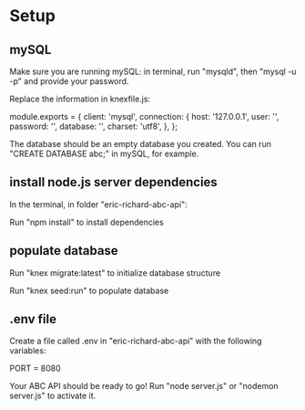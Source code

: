 # Setup


## mySQL
Make sure you are running mySQL: in terminal, run "mysqld", then "mysql -u <yourusername> -p" and provide your password.

Replace the information in knexfile.js:

 module.exports = {
  client: 'mysql',
  connection: {
    host: '127.0.0.1',
    user: '<yourusername>',
    password: '<yourpassword>',
    database: '<emptydatabasename>',
    charset: 'utf8',
  },
};

The database should be an empty database you created. You can run "CREATE DATABASE abc;" in mySQL, for example.

## install node.js server dependencies

In the terminal, in folder "eric-richard-abc-api":

Run "npm install" to install dependencies

## populate database

Run "knex migrate:latest" to initialize database structure

Run "knex seed:run" to populate database

## .env file

Create a file called .env in "eric-richard-abc-api" with the following variables:

PORT = 8080

Your ABC API should be ready to go! Run "node server.js" or "nodemon server.js" to activate it.
